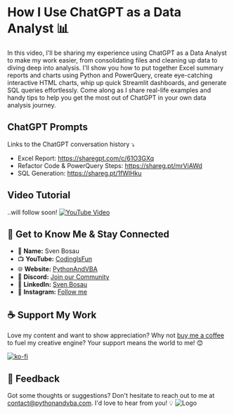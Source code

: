 # How I Use ChatGPT as a Data Analyst 📊
In this video, I'll be sharing my experience using ChatGPT as a Data Analyst to make my work easier, from consolidating files and cleaning up data to diving deep into analysis. I'll show you how to put together Excel summary reports and charts using Python and PowerQuery, create eye-catching interactive HTML charts, whip up quick Streamlit dashboards, and generate SQL queries effortlessly. Come along as I share real-life examples and handy tips to help you get the most out of ChatGPT in your own data analysis journey.

## ChatGPT Prompts
Links to the ChatGPT conversation history ⤵
- Excel Report: https://sharegpt.com/c/61O3GXq
- Refactor Code & PowerQuery Steps: https://shareg.pt/mrVjAWd
- SQL Generation: https://shareg.pt/1fWlHku

## Video Tutorial
..will follow soon!
[![YouTube Video](https://img.youtube.com/vi/XXX/0.jpg)](https://youtu.be/XXX)


## 🤝 Get to Know Me & Stay Connected
- 🌟 **Name:** Sven Bosau
- 📺 **YouTube:** [CodingIsFun](https://youtube.com/c/CodingIsFun)
- 🌐 **Website:** [PythonAndVBA](https://pythonandvba.com)
- 💬 **Discord:** [Join our Community](https://pythonandvba.com/discord)
- 💼 **LinkedIn:** [Sven Bosau](https://www.linkedin.com/in/sven-bosau/)
- 📸 **Instagram:** [Follow me](https://www.instagram.com/sven_bosau/)

## ☕️ Support My Work
Love my content and want to show appreciation? Why not [buy me a coffee](https://pythonandvba.com/coffee-donation) to fuel my creative engine? Your support means the world to me! 😊

[![ko-fi](https://ko-fi.com/img/githubbutton_sm.svg)](https://pythonandvba.com/coffee-donation)

## 💌 Feedback
Got some thoughts or suggestions? Don't hesitate to reach out to me at contact@pythonandvba.com. I'd love to hear from you! 💡
![Logo](https://www.pythonandvba.com/banner-img)